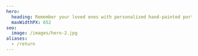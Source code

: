 ```yaml
---
hero:
  heading: Remember your loved ones with personalized hand-painted portraits.
  maxWidthPX: 652
seo:
  image: /images/hero-2.jpg
aliases:
  - /return
---
```

